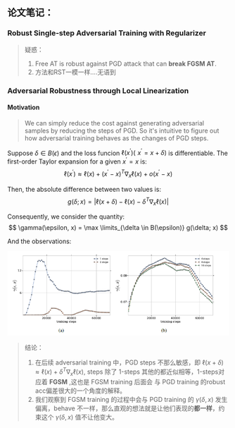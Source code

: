 ## 论文笔记：

### Robust Single-step Adversarial Training with Regularizer

> 疑惑：
>
> 1. Free AT is robust against PGD attack that can **break FGSM AT**.
> 2. 方法和RST一模一样....无语到

### Adversarial Robustness through Local Linearization

#### Motivation

> We can simply reduce the cost against generating adversarial samples by reducing the steps of PGD. So it's intuitive to figure out how adversarial training behaves as the changes of PGD steps.

Suppose $\delta \in B(\epsilon)$ and the loss funcion $\ell(x^\prime)(\,\,x^\prime = x + \delta)$ is differentiable. The first-order Taylor expansion for a given $x^\prime = x$ is:
$$
    \ell(x^\prime) \approx \ell(x) + (x^\prime - x)^T \nabla_x \ell(x) + o(x^\prime -x )
$$

Then, the absolute difference between two values is:
$$
    g(\delta;x) = |\ell(x+ \delta) - \ell(x)-\delta^T\nabla_x\ell(x)|
$$ 

Consequently, we consider the quantity:
$$
    \gamma(\epsilon, x) = \max \limits_{\delta \in B(\epsilon)} g(\delta; x)
$$

And the observations:

![avatar](observe.png)

> 结论：
> 1. 在后续 adversarial training 中，PGD steps 不那么敏感，即 $\ell(x+\delta) \approx \ell(x) + \delta^T\nabla_x\ell(x)$, steps 除了 1-steps 其他的都近似相等，1-steps对应着 **FGSM** ,这也是 FGSM training 后面会 与 PGD training 的robust acc偏差很大的一个角度的解释。
> 2. 我们观察到 FGSM training 的过程中会与 PGD training 的 $\gamma(\delta,x)$ 发生偏离，behave 不一样，那么直观的想法就是让他们表现的**都一样**，约束这个 $\gamma(\delta,x)$ 值不让他变大。